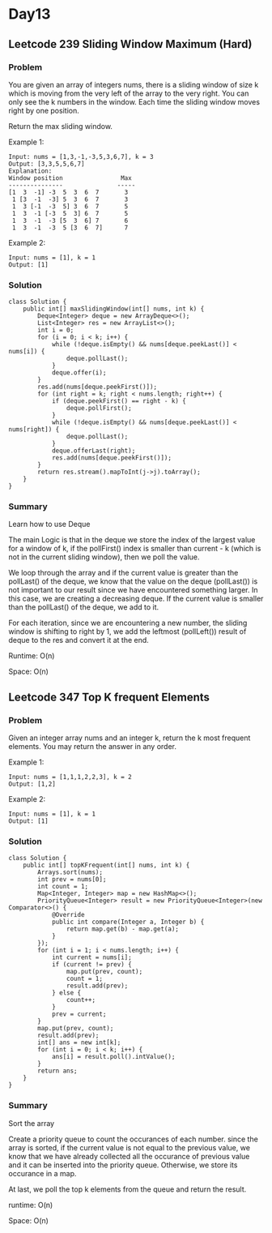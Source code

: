 # Day13
## Leetcode 239 Sliding Window Maximum (Hard)
### Problem
You are given an array of integers nums, there is a sliding window of size k which is moving from the very left of the array to the very right. You can only see the k numbers in the window. Each time the sliding window moves right by one position.

Return the max sliding window.

 

Example 1:
```
Input: nums = [1,3,-1,-3,5,3,6,7], k = 3
Output: [3,3,5,5,6,7]
Explanation: 
Window position                Max
---------------               -----
[1  3  -1] -3  5  3  6  7       3
 1 [3  -1  -3] 5  3  6  7       3
 1  3 [-1  -3  5] 3  6  7       5
 1  3  -1 [-3  5  3] 6  7       5
 1  3  -1  -3 [5  3  6] 7       6
 1  3  -1  -3  5 [3  6  7]      7
```
Example 2:
```
Input: nums = [1], k = 1
Output: [1]
```

### Solution
```
class Solution {
    public int[] maxSlidingWindow(int[] nums, int k) {
        Deque<Integer> deque = new ArrayDeque<>();
        List<Integer> res = new ArrayList<>();
        int i = 0;
        for (i = 0; i < k; i++) {
            while (!deque.isEmpty() && nums[deque.peekLast()] < nums[i]) {
                deque.pollLast();
            }
            deque.offer(i);
        }
        res.add(nums[deque.peekFirst()]);
        for (int right = k; right < nums.length; right++) {
            if (deque.peekFirst() == right - k) {
                deque.pollFirst();
            }
            while (!deque.isEmpty() && nums[deque.peekLast()] < nums[right]) {
                deque.pollLast();
            }
            deque.offerLast(right);
            res.add(nums[deque.peekFirst()]);
        }
        return res.stream().mapToInt(j->j).toArray();
    }
}
```

### Summary
Learn how to use Deque

The main Logic is that in the deque we store the index of the largest value for a window of k, if the pollFirst()
index is smaller than current - k (which is not in the current sliding window), then we poll the value.

We loop through the array and if the current value is greater than the pollLast() of the deque, we know that the 
value on the deque (pollLast()) is not important to our result since we have encountered something larger. In this case,
we are creating a decreasing deque. If the current value is smaller than the pollLast() of the deque, we add to it.

For each iteration, since we are encountering a new number, the sliding window is shifting to right by 1, we add the leftmost (pollLeft())
result of deque to the res and convert it at the end. 

Runtime: O(n)

Space: O(n)

## Leetcode 347 Top K frequent Elements
### Problem
Given an integer array nums and an integer k, return the k most frequent elements. You may return the answer in any order.

 

Example 1:
```
Input: nums = [1,1,1,2,2,3], k = 2
Output: [1,2]
```
Example 2:
```
Input: nums = [1], k = 1
Output: [1]
```

### Solution
```
class Solution {
    public int[] topKFrequent(int[] nums, int k) {
        Arrays.sort(nums);
        int prev = nums[0];
        int count = 1;
        Map<Integer, Integer> map = new HashMap<>();
        PriorityQueue<Integer> result = new PriorityQueue<Integer>(new Comparator<>() {
            @Override
            public int compare(Integer a, Integer b) {
                return map.get(b) - map.get(a);
            }
        });
        for (int i = 1; i < nums.length; i++) {
            int current = nums[i];
            if (current != prev) {
                map.put(prev, count);
                count = 1;
                result.add(prev);
            } else {
                count++;
            }
            prev = current;
        }
        map.put(prev, count);
        result.add(prev);
        int[] ans = new int[k];
        for (int i = 0; i < k; i++) {
            ans[i] = result.poll().intValue();
        }
        return ans;
    }
}
```

### Summary
Sort the array

Create a priority queue to count the occurances of each number. since the array is sorted, if the current value
is not equal to the previous value, we know that we have already collected all the occurance of previous value
and it can be inserted into the priority queue. Otherwise, we store its occurance in a map. 

At last, we poll the top k elements from the queue and return the result. 

runtime: O(n)

Space: O(n)


